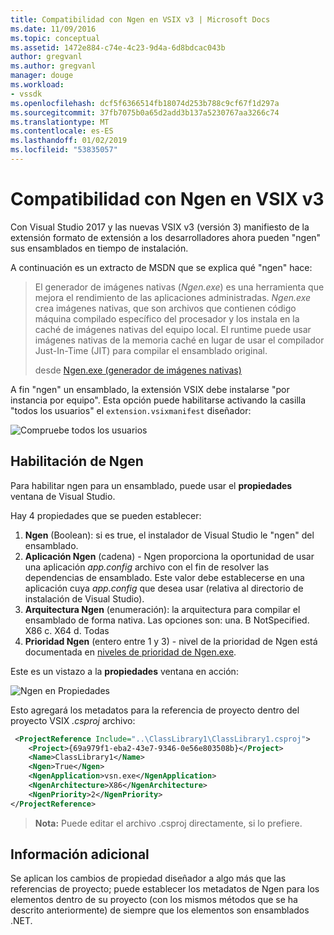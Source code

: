 ```yaml
---
title: Compatibilidad con Ngen en VSIX v3 | Microsoft Docs
ms.date: 11/09/2016
ms.topic: conceptual
ms.assetid: 1472e884-c74e-4c23-9d4a-6d8bdcac043b
author: gregvanl
ms.author: gregvanl
manager: douge
ms.workload:
- vssdk
ms.openlocfilehash: dcf5f6366514fb18074d253b788c9cf67f1d297a
ms.sourcegitcommit: 37fb7075b0a65d2add3b137a5230767aa3266c74
ms.translationtype: MT
ms.contentlocale: es-ES
ms.lasthandoff: 01/02/2019
ms.locfileid: "53835057"
---
```

# <a name="ngen-support-in-vsix-v3"></a>Compatibilidad con Ngen en VSIX v3

Con Visual Studio 2017 y las nuevas VSIX v3 (versión 3) manifiesto de la extensión formato de extensión a los desarrolladores ahora pueden "ngen" sus ensamblados en tiempo de instalación.

A continuación es un extracto de MSDN que se explica qué "ngen" hace:

>El generador de imágenes nativas (*Ngen.exe*) es una herramienta que mejora el rendimiento de las aplicaciones administradas. *Ngen.exe* crea imágenes nativas, que son archivos que contienen código máquina compilado específico del procesador y los instala en la caché de imágenes nativas del equipo local. El runtime puede usar imágenes nativas de la memoria caché en lugar de usar el compilador Just-In-Time (JIT) para compilar el ensamblado original.
>
>desde [Ngen.exe (generador de imágenes nativas)](/dotnet/framework/tools/ngen-exe-native-image-generator)

A fin "ngen" un ensamblado, la extensión VSIX debe instalarse "por instancia por equipo". Esta opción puede habilitarse activando la casilla "todos los usuarios" el `extension.vsixmanifest` diseñador:

![Compruebe todos los usuarios](media/check-all-users.png)

## <a name="how-to-enable-ngen"></a>Habilitación de Ngen

Para habilitar ngen para un ensamblado, puede usar el **propiedades** ventana de Visual Studio.

Hay 4 propiedades que se pueden establecer:

1. **Ngen** (Boolean): si es true, el instalador de Visual Studio le "ngen" del ensamblado.
2. **Aplicación Ngen** (cadena) - Ngen proporciona la oportunidad de usar una aplicación *app.config* archivo con el fin de resolver las dependencias de ensamblado. Este valor debe establecerse en una aplicación cuya *app.config* que desea usar (relativa al directorio de instalación de Visual Studio).
3. **Arquitectura Ngen** (enumeración): la arquitectura para compilar el ensamblado de forma nativa. Las opciones son: una. B NotSpecified. X86 c. X64 d. Todas
4. **Prioridad Ngen** (entero entre 1 y 3) - nivel de la prioridad de Ngen está documentada en [niveles de prioridad de Ngen.exe](/dotnet/framework/tools/ngen-exe-native-image-generator#priority-levels).

Este es un vistazo a la **propiedades** ventana en acción:

![Ngen en Propiedades](media/ngen-in-properties.png)

Esto agregará los metadatos para la referencia de proyecto dentro del proyecto VSIX *.csproj* archivo:

```xml
 <ProjectReference Include="..\ClassLibrary1\ClassLibrary1.csproj">
    <Project>{69a979f1-eba2-43e7-9346-0e56e803508b}</Project>
    <Name>ClassLibrary1</Name>
    <Ngen>True</Ngen>
    <NgenApplication>vsn.exe</NgenApplication>
    <NgenArchitecture>X86</NgenArchitecture>
    <NgenPriority>2</NgenPriority>
</ProjectReference>
 ```

 >**Nota:** Puede editar el archivo .csproj directamente, si lo prefiere.

## <a name="extra-information"></a>Información adicional

Se aplican los cambios de propiedad diseñador a algo más que las referencias de proyecto; puede establecer los metadatos de Ngen para los elementos dentro de su proyecto (con los mismos métodos que se ha descrito anteriormente) de siempre que los elementos son ensamblados .NET.